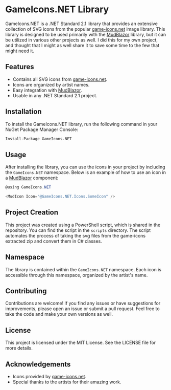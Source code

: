 # GameIcons.NET Library

GameIcons.NET is a .NET Standard 2.1 library that provides an extensive collection of SVG icons from the popular [game-icons.net](https://game-icons.net/) image library. This library is designed to be used primarily with the [MudBlazor](https://mudblazor.com/) library, but it can be utilized in various other projects as well. I did this for my own project, and thought that I might as well share it to save some time to the few that might need it.

## Features

- Contains all SVG icons from [game-icons.net](https://game-icons.net/).
- Icons are organized by artist names.
- Easy integration with [MudBlazor](https://mudblazor.com/).
- Usable in any .NET Standard 2.1 project.

## Installation

To install the GameIcons.NET library, run the following command in your NuGet Package Manager Console:

```sh
Install-Package GameIcons.NET
```

## Usage

After installing the library, you can use the icons in your project by including the `GameIcons.NET` namespace. Below is an example of how to use an icon in a [MudBlazor](https://mudblazor.com/) component:

```csharp
@using GameIcons.NET

<MudIcon Icon="@GameIcons.NET.Icons.SomeIcon" />
```
## Project Creation
This project was created using a PowerShell script, which is shared in the repository. You can find the script in the `scripts` directory. The script automates the process of taking the svg files from the game-icons extracted zip and convert them in C# classes.

## Namespace

The library is contained within the `GameIcons.NET` namespace. Each icon is accessible through this namespace, organized by the artist's name.

## Contributing

Contributions are welcome! If you find any issues or have suggestions for improvements, please open an issue or submit a pull request. Feel free to take the code and make your own versions as well.

## License

This project is licensed under the MIT License. See the LICENSE file for more details.

## Acknowledgements

- Icons provided by [game-icons.net](https://game-icons.net/).
- Special thanks to the artists for their amazing work.

